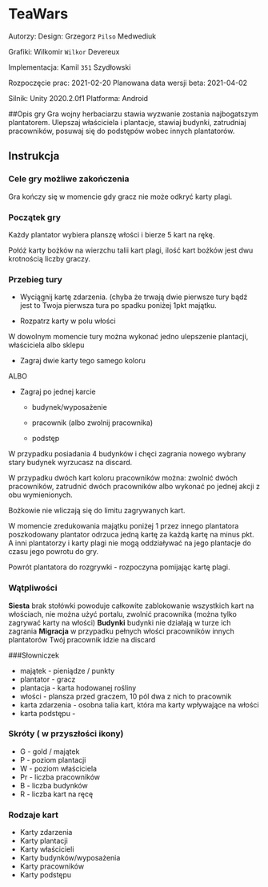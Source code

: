 # TeaWars
Autorzy:
Design: Grzegorz `Pilso` Medwediuk

Grafiki: Wilkomir `Wilkor` Devereux

Implementacja: Kamil `351` Szydłowski

Rozpoczęcie prac: 2021-02-20
Planowana data wersji beta: 2021-04-02

Silnik: Unity 2020.2.0f1
Platforma: Android

##Opis gry
Gra wojny herbaciarzu stawia wyzwanie zostania najbogatszym plantatorem. Ulepszaj właściciela i plantacje, stawiaj budynki, zatrudniaj pracowników, posuwaj się do podstępów wobec innych plantatorów. 

## Instrukcja 
### Cele gry możliwe zakończenia
Gra kończy się w momencie gdy gracz nie może odkryć karty plagi. 

### Początek gry
Każdy plantator wybiera planszę włości i bierze 5 kart na rękę.

Połóż karty bożków na wierzchu talii kart plagi, ilość kart bożków jest dwu krotnością liczby graczy. 

### Przebieg tury
- Wyciągnij kartę zdarzenia. (chyba że trwają dwie pierwsze tury bądź jest to Twoja pierwsza tura po spadku poniżej 1pkt majątku.

- Rozpatrz karty w polu włości

W dowolnym momencie tury można wykonać jedno ulepszenie plantacji, właściciela albo sklepu

- Zagraj dwie karty tego samego koloru 

ALBO

- Zagraj po jednej karcie 

  - budynek/wyposażenie 

  - pracownik (albo zwolnij pracownika)

  - podstęp 

W przypadku posiadania 4 budynków i chęci zagrania nowego wybrany stary budynek wyrzucasz na discard.

W przypadku dwóch kart koloru pracowników można: zwolnić dwóch pracowników, zatrudnić dwóch pracowników albo wykonać po jednej akcji z obu wymienionych. 

Bożkowie nie wliczają się do limitu zagrywanych kart. 

W momencie zredukowania majątku poniżej 1 przez innego plantatora poszkodowany plantator odrzuca jedną kartę za każdą kartę na minus pkt. A inni plantatorzy i karty plagi nie mogą oddziaływać na jego plantacje do czasu jego powrotu do gry.

Powrót plantatora do rozgrywki - rozpoczyna pomijając kartę plagi.

 

### Wątpliwości
**Siesta** brak stołówki powoduje całkowite zablokowanie wszystkich kart na włościach, nie można użyć portalu, zwolnić pracownika (można tylko zagrywać karty na włości) 
**Budynki** budynki nie działają w turze ich zagrania
**Migracja** w przypadku pełnych włości pracowników innych plantatorów Twój pracownik idzie na discard 

###Słowniczek
- majątek - pieniądze / punkty 
- plantator - gracz
- plantacja - karta hodowanej rośliny 
- włości - plansza przed graczem, 10 pól dwa z nich to pracownik 
- karta zdarzenia - osobna talia kart, która ma karty wpływające na włości
- karta podstępu - 

 

### Skróty ( w przyszłości ikony)
- G - gold / majątek
- P - poziom plantacji 
- W - poziom właściciela 
- Pr - liczba pracowników
- B - liczba budynków 
- R - liczba kart na ręcę

### Rodzaje kart
- Karty zdarzenia
- Karty plantacji
- Karty właścicieli
- Karty budynków/wyposażenia
- Karty pracowników
- Karty podstępu 
